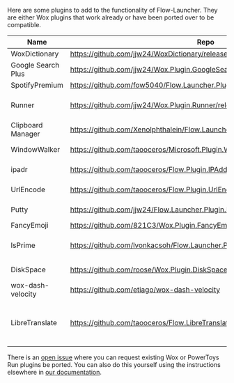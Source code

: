 Here are some plugins to add to the functionality of Flow-Launcher.  They are either Wox plugins that work already or have been ported over to be compatible.

| Name | Repo | Function |
| --- | --- | --- |
| WoxDictionary | https://github.com/jjw24/WoxDictionary/releases/latest | Dictionary | 
| Google Search Plus | https://github.com/jjw24/Wox.Plugin.GoogleSearch/releases/latest | Google Search |
| SpotifyPremium | https://github.com/fow5040/Flow.Launcher.Plugin.SpotifyPremium/releases/latest | Spotify Search |
| Runner | https://github.com/jjw24/Wox.Plugin.Runner/releases/latest | Create command line aliases |
| Clipboard Manager | https://github.com/Xenolphthalein/Flow.Launcher.Plugin.ClipboardHistory | Manage your clipboard |
| WindowWalker | https://github.com/taooceros/Microsoft.Plugin.WindowWalker | Alt+Tab Enhancer |
| ipadr | https://github.com/taooceros/Flow.Plugin.IPAddress | Tells you your IP address |
| UrlEncode | https://github.com/taooceros/Flow.Plugin.UrlEncode | Encode/Decode strings for URLs |
| Putty | https://github.com/jjw24/Flow.Launcher.Plugin.Putty | Launch a PuTTy client |
| FancyEmoji | https://github.com/821C3/Wox.Plugin.FancyEmoji | Emoji Search |
| IsPrime | https://github.com/lvonkacsoh/Flow.Launcher.Plugin.IsPrime | Tells you if an entered number is prime or not |
| DiskSpace | https://github.com/roose/Wox.Plugin.DiskSpace | Shows available disk space |
| wox-dash-velocity | https://github.com/etiago/wox-dash-velocity | Integrate with [Velocity](https://velocity.silverlakesoftware.com/) |
| LibreTranslate | https://github.com/taooceros/Flow.LibreTranslate | Multi-language translation tool with [LibreTranslate](https://github.com/uav4geo/LibreTranslate) back-end |

There is an [open issue](https://github.com/Flow-Launcher/Flow.Launcher/issues/170) where you can request existing Wox or PowerToys Run plugins be ported.  You can also do this yourself using the instructions elsewhere in [our documentation](https://flow-launcher.github.io/docs/#/port-plugins).
